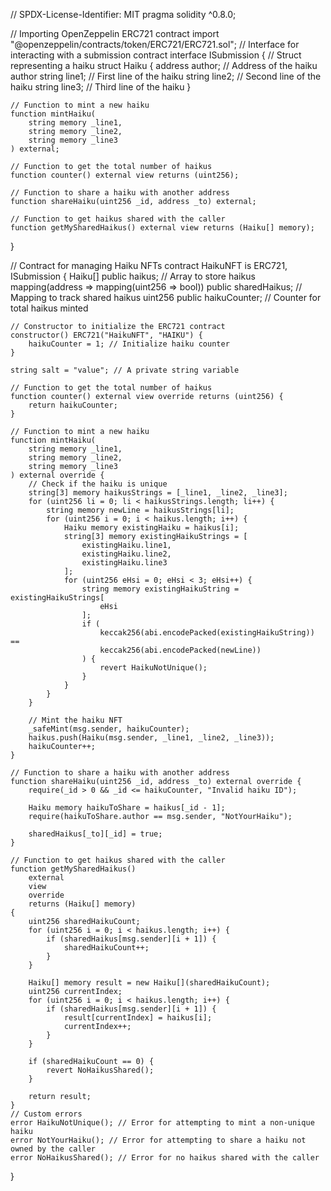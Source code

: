 // SPDX-License-Identifier: MIT
pragma solidity ^0.8.0;

// Importing OpenZeppelin ERC721 contract
import "@openzeppelin/contracts/token/ERC721/ERC721.sol";
// Interface for interacting with a submission contract
interface ISubmission {
    // Struct representing a haiku
    struct Haiku {
        address author; // Address of the haiku author
        string line1; // First line of the haiku
        string line2; // Second line of the haiku
        string line3; // Third line of the haiku
    }

    // Function to mint a new haiku
    function mintHaiku(
        string memory _line1,
        string memory _line2,
        string memory _line3
    ) external;

    // Function to get the total number of haikus
    function counter() external view returns (uint256);

    // Function to share a haiku with another address
    function shareHaiku(uint256 _id, address _to) external;

    // Function to get haikus shared with the caller
    function getMySharedHaikus() external view returns (Haiku[] memory);
}

// Contract for managing Haiku NFTs
contract HaikuNFT is ERC721, ISubmission {
    Haiku[] public haikus; // Array to store haikus
    mapping(address => mapping(uint256 => bool)) public sharedHaikus; // Mapping to track shared haikus
    uint256 public haikuCounter; // Counter for total haikus minted

    // Constructor to initialize the ERC721 contract
    constructor() ERC721("HaikuNFT", "HAIKU") {
        haikuCounter = 1; // Initialize haiku counter
    }

    string salt = "value"; // A private string variable

    // Function to get the total number of haikus
    function counter() external view override returns (uint256) {
        return haikuCounter;
    }

    // Function to mint a new haiku
    function mintHaiku(
        string memory _line1,
        string memory _line2,
        string memory _line3
    ) external override {
        // Check if the haiku is unique
        string[3] memory haikusStrings = [_line1, _line2, _line3];
        for (uint256 li = 0; li < haikusStrings.length; li++) {
            string memory newLine = haikusStrings[li];
            for (uint256 i = 0; i < haikus.length; i++) {
                Haiku memory existingHaiku = haikus[i];
                string[3] memory existingHaikuStrings = [
                    existingHaiku.line1,
                    existingHaiku.line2,
                    existingHaiku.line3
                ];
                for (uint256 eHsi = 0; eHsi < 3; eHsi++) {
                    string memory existingHaikuString = existingHaikuStrings[
                        eHsi
                    ];
                    if (
                        keccak256(abi.encodePacked(existingHaikuString)) ==
                        keccak256(abi.encodePacked(newLine))
                    ) {
                        revert HaikuNotUnique();
                    }
                }
            }
        }

        // Mint the haiku NFT
        _safeMint(msg.sender, haikuCounter);
        haikus.push(Haiku(msg.sender, _line1, _line2, _line3));
        haikuCounter++;
    }

    // Function to share a haiku with another address
    function shareHaiku(uint256 _id, address _to) external override {
        require(_id > 0 && _id <= haikuCounter, "Invalid haiku ID");

        Haiku memory haikuToShare = haikus[_id - 1];
        require(haikuToShare.author == msg.sender, "NotYourHaiku");

        sharedHaikus[_to][_id] = true;
    }

    // Function to get haikus shared with the caller
    function getMySharedHaikus()
        external
        view
        override
        returns (Haiku[] memory)
    {
        uint256 sharedHaikuCount;
        for (uint256 i = 0; i < haikus.length; i++) {
            if (sharedHaikus[msg.sender][i + 1]) {
                sharedHaikuCount++;
            }
        }

        Haiku[] memory result = new Haiku[](sharedHaikuCount);
        uint256 currentIndex;
        for (uint256 i = 0; i < haikus.length; i++) {
            if (sharedHaikus[msg.sender][i + 1]) {
                result[currentIndex] = haikus[i];
                currentIndex++;
            }
        }

        if (sharedHaikuCount == 0) {
            revert NoHaikusShared();
        }

        return result;
    }
    // Custom errors
    error HaikuNotUnique(); // Error for attempting to mint a non-unique haiku
    error NotYourHaiku(); // Error for attempting to share a haiku not owned by the caller
    error NoHaikusShared(); // Error for no haikus shared with the caller
}
